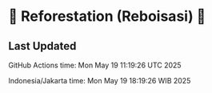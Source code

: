 
# 🌳 Reforestation (Reboisasi) 🌲

## Last Updated

GitHub Actions time: Mon May 19 11:19:26 UTC 2025

Indonesia/Jakarta time: Mon May 19 18:19:26 WIB 2025
